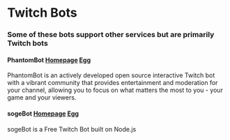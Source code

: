 # Twitch Bots

### Some of these bots support other services but are primarily Twitch bots

#### PhantomBot [Homepage](https://phantombot.tv) [Egg](/bots/twitch/phantombot/)

PhantomBot is an actively developed open source interactive Twitch bot with a vibrant community that provides entertainment and moderation for your channel, allowing you to focus on what matters the most to you - your game and your viewers.

#### sogeBot [Homepage](https://www.sogebot.xyz) [Egg](/bots/twitch/sogebot/)

sogeBot is a Free Twitch Bot built on Node.js
